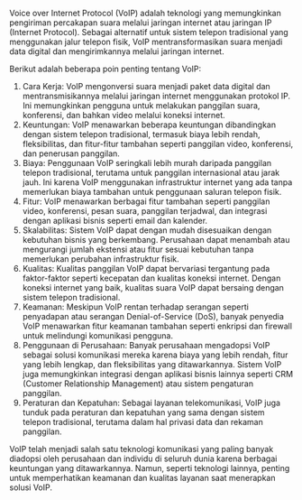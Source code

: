 Voice over Internet Protocol (VoIP) adalah teknologi yang memungkinkan pengiriman percakapan suara melalui jaringan internet atau jaringan IP (Internet Protocol). Sebagai alternatif untuk sistem telepon tradisional yang menggunakan jalur telepon fisik, VoIP mentransformasikan suara menjadi data digital dan mengirimkannya melalui jaringan internet.

Berikut adalah beberapa poin penting tentang VoIP:
1. Cara Kerja: VoIP mengonversi suara menjadi paket data digital dan mentransmisikannya melalui jaringan internet menggunakan protokol IP. Ini memungkinkan pengguna untuk melakukan panggilan suara, konferensi, dan bahkan video melalui koneksi internet.
2. Keuntungan: VoIP menawarkan beberapa keuntungan dibandingkan dengan sistem telepon tradisional, termasuk biaya lebih rendah, fleksibilitas, dan fitur-fitur tambahan seperti panggilan video, konferensi, dan penerusan panggilan.
3. Biaya: Penggunaan VoIP seringkali lebih murah daripada panggilan telepon tradisional, terutama untuk panggilan internasional atau jarak jauh. Ini karena VoIP menggunakan infrastruktur internet yang ada tanpa memerlukan biaya tambahan untuk penggunaan saluran telepon fisik.
4. Fitur: VoIP menawarkan berbagai fitur tambahan seperti panggilan video, konferensi, pesan suara, panggilan terjadwal, dan integrasi dengan aplikasi bisnis seperti email dan kalender.
5. Skalabilitas: Sistem VoIP dapat dengan mudah disesuaikan dengan kebutuhan bisnis yang berkembang. Perusahaan dapat menambah atau mengurangi jumlah ekstensi atau fitur sesuai kebutuhan tanpa memerlukan perubahan infrastruktur fisik.
6. Kualitas: Kualitas panggilan VoIP dapat bervariasi tergantung pada faktor-faktor seperti kecepatan dan kualitas koneksi internet. Dengan koneksi internet yang baik, kualitas suara VoIP dapat bersaing dengan sistem telepon tradisional.
7. Keamanan: Meskipun VoIP rentan terhadap serangan seperti penyadapan atau serangan Denial-of-Service (DoS), banyak penyedia VoIP menawarkan fitur keamanan tambahan seperti enkripsi dan firewall untuk melindungi komunikasi pengguna.
8. Penggunaan di Perusahaan: Banyak perusahaan mengadopsi VoIP sebagai solusi komunikasi mereka karena biaya yang lebih rendah, fitur yang lebih lengkap, dan fleksibilitas yang ditawarkannya. Sistem VoIP juga memungkinkan integrasi dengan aplikasi bisnis lainnya seperti CRM (Customer Relationship Management) atau sistem pengaturan panggilan.
9. Peraturan dan Kepatuhan: Sebagai layanan telekomunikasi, VoIP juga tunduk pada peraturan dan kepatuhan yang sama dengan sistem telepon tradisional, terutama dalam hal privasi data dan rekaman panggilan.

VoIP telah menjadi salah satu teknologi komunikasi yang paling banyak diadopsi oleh perusahaan dan individu di seluruh dunia karena berbagai keuntungan yang ditawarkannya. Namun, seperti teknologi lainnya, penting untuk memperhatikan keamanan dan kualitas layanan saat menerapkan solusi VoIP.



